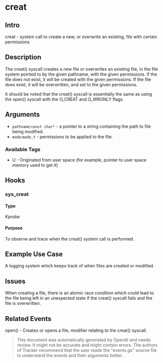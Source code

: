 
# creat

## Intro
creat - system call to create a new, or overwrite an existing, file with certain permissions

## Description
The creat() syscall creates a new file or overwrites an existing file, in the file system pointed to by the given pathname, with the given permissions. If the file does not exist, it will be created with the given permissions. If the file does exist, it will be overwritten, and set to the given permissions.

It should be noted that the creat() syscall is essentially the same as using the open() syscall with the O_CREAT and O_WRONLY flags.

## Arguments
* `pathname`:`const char*` - a pointer to a string containing the path to file being modified.
* `mode`:`mode_t` - permissions to be applied to the file.

### Available Tags
* U - Originated from user space (for example, pointer to user space memory used to get it)

## Hooks
### sys_creat
#### Type
Kprobe
#### Purpose
To observe and trace when the creat() system call is performed.

## Example Use Case
A logging system which keeps track of when files are created or modified.

## Issues
When creating a file, there is an atomic race condition which could lead to the file being left in an unexpected state if the creat() syscall fails and the file is overwritten.

## Related Events
open() - Creates or opens a file, modifier relating to the creat() syscall.

> This document was automatically generated by OpenAI and needs review. It might
> not be accurate and might contain errors. The authors of Tracker recommend that
> the user reads the "events.go" source file to understand the events and their
> arguments better.
